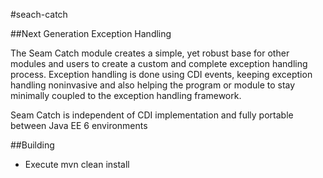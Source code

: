 #seach-catch

##Next Generation Exception Handling

The Seam Catch module creates a simple, yet robust base for other modules and 
users to create a custom and complete exception handling process. Exception 
handling is done using CDI events, keeping exception handling noninvasive and 
also helping the program or module to stay minimally coupled to the exception 
handling framework.

Seam Catch is independent of CDI implementation and fully portable between 
Java EE 6 environments

##Building
*  Execute mvn clean install 
